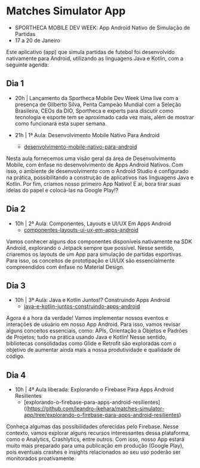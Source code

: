# Matches Simulator App
- SPORTHECA MOBILE DEV WEEK: App Android Nativo de Simulação de Partidas
- 17 a 20 de Janeiro

Este aplicativo (app) que simula partidas de futebol foi desenvolvido nativamente para Android, utilizando as linguagens Java e Kotlin, com a seguinte agenda: 

## Dia 1 
- 20h | Lançamento da Sportheca Mobile Dev Week
Uma live com a presença de Gilberto Silva, Penta Campeão Mundial com a Seleção Brasileira, CEOs da DIO, Sportheca e experts para discutir como tecnologia e esporte tem se aproximado cada vez mais, além de mostrar como funcionará esta super semana.

- 21h | 1ª Aula: Desenvolvimento Mobile Nativo Para Android
  - [desenvolvimento-mobile-nativo-para-android](https://github.com/leandro-ikehara/matches-simulator-app/tree/desenvolvimento-mobile-nativo-para-android)
  
Nesta aula fornecemos uma visão geral da área de Desenvolvimento Mobile, com ênfase no desenvolvimento de Apps Android Nativos. Com isso, o ambiente de desenvolvimento com o Android Studio é configurado na prática, possibilitando a construção de aplicativos nas linguagens Java e Kotlin. Por fim, criamos nosso primeiro App Nativo! E aí, bora tirar suas ideias do papel e colocá-las na Google Play!?

## Dia 2
- 10h | 2ª Aula: Componentes, Layouts e UI/UX Em Apps Android
  - [componentes-layouts-ui-ux-em-apps-android](https://github.com/leandro-ikehara/matches-simulator-app/tree/componentes-layouts-ui-ux-em-apps-android)
  
Vamos conhecer alguns dos componentes disponíveis nativamente na SDK Android, explorando o Jetpack sempre que possível. Nesse sentido, criaremos os layouts de um App para simulação de partidas esportivas. Para isso, os conceitos de prototipação e UI/UX são essencialmente compreendidos com ênfase no Material Design. 

## Dia 3 
- 10h | 3ª Aula: Java e Kotlin Juntos!? Construindo Apps Android
  - [java-e-kotlin-juntos-construindo-apps-android](https://github.com/leandro-ikehara/matches-simulator-app/tree/java-e-kotlin-juntos-construindo-apps-android) 
  
Agora é a hora da verdade! Vamos implementar nossos eventos e interações de usuário em nosso App Android. Para isso, vamos revisar alguns conceitos essenciais, como: APIs, Orientação a Objetos e Padrões de Projetos; tudo na prática usando Java e Kotlin! Nesse sentido, bibliotecas consolidadas como Glide e Retrofit são exploradas com o objetivo de aumentar ainda mais a nossa produtividade e qualidade de código.

## Dia 4 
- 10h | 4ª Aula liberada: Explorando o Firebase Para Apps Android Resilientes
  - [explorando-o-firebase-para-apps-android-resilientes]((https://github.com/leandro-ikehara/matches-simulator-app/tree/explorando-o-firebase-para-apps-android-resilientes)

Conheça algumas das possibilidades oferecidas pelo Firebase. Nesse contexto, vamos explorar alguns recursos interessantes dessa plataforma, como o Analytics, Crashlytics, entre outros. Com isso, nosso App estará muito mais preparado para uma publicação em produção (Google Play), pois eventuais crashes e insights relacionados ao seu uso poderão ser monitorados proativamente. 
